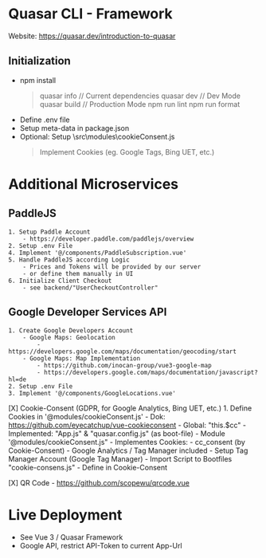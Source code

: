 # Quasar CLI - Framework
Website: https://quasar.dev/introduction-to-quasar

## Initialization
 - npm install
    > quasar info         // Current dependencies
    > quasar dev          // Dev Mode
    > quasar build        // Production Mode
    > npm run lint
    > npm run format
 - Define .env file
 - Setup meta-data in package.json
 - Optional: Setup \src\modules\cookieConsent.js
    > Implement Cookies (eg. Google Tags, Bing UET, etc.)

# Additional Microservices
## PaddleJS
    1. Setup Paddle Account
        - https://developer.paddle.com/paddlejs/overview
    2. Setup .env File
    4. Implement '@/components/PaddleSubscription.vue'
    5. Handle PaddleJS according Logic
        - Prices and Tokens will be provided by our server
        - or define them manually in UI
    6. Initialize Client Checkout
        - see backend/"UserCheckoutController"

## Google Developer Services API
    1. Create Google Developers Account
        - Google Maps: Geolocation
            - https://developers.google.com/maps/documentation/geocoding/start 
        - Google Maps: Map Implementation    
            - https://github.com/inocan-group/vue3-google-map
            - https://developers.google.com/maps/documentation/javascript?hl=de
    2. Setup .env File
    3. Implement '@/components/GoogleLocations.vue' 
        
[X] Cookie-Consent (GDPR, for Google Analytics, Bing UET, etc.)
    1. Define Cookies in '@modules/cookieConsent.js'
        - Dok: https://github.com/eyecatchup/vue-cookieconsent
        - Global: "this.$cc"
        - Implemented: "App.js" & "quasar.config.js" (as boot-file)
        - Module '@modules/cookieConsent.js"
        - Implementes Cookies: 
            - cc_consent (by Cookie-Consent)
            - Google Analytics / Tag Manager included
                - Setup Tag Manager Account (Google Tag Manager)
                - Import Script to Bootfiles "cookie-consens.js"
                - Define in Cookie-Consent

[X] QR Code
    - https://github.com/scopewu/qrcode.vue


# Live Deployment
 - See Vue 3 / Quasar Framework
 - Google API, restrict API-Token to current App-Url
